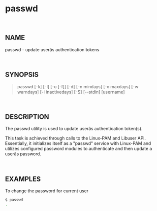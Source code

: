 # passwd

<br>

## NAME

passwd - update userâs authentication tokens

<br>

## SYNOPSIS

> passwd  [-k] [-l]  [-u [-f]] [-d] [-n mindays] [-x maxdays] [-w warndays] [-i inactivedays] [-S] [--stdin] [username]

<br>

## DESCRIPTION

The passwd utility is used to update userâs authentication token(s).

This task is achieved through calls to the Linux-PAM and Libuser API.   Essentially, it initializes itself as a "passwd" service with Linux-PAM and utilizes configured password modules to authenticate and  then update a userâs password.

<br>

## EXAMPLES

To change the password for current user

```bash
$ passwd
.
```
